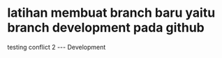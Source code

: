 # latihan membuat branch baru yaitu branch development pada github
testing conflict 2 --- Development
